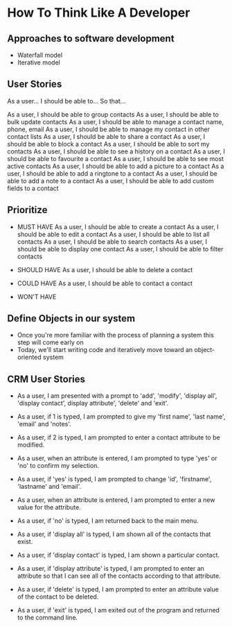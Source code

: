 # How To Think Like A Developer

## Approaches to software development
- Waterfall model
- Iterative model



## User Stories

As a user...
I should be able to...
So that...

As a user, I should be able to group contacts
As a user, I should be able to bulk update contacts
As a user, I should be able to manage a contact name, phone, email
As a user, I should be able to manage my contact in other contact lists
As a user, I should be able to share a contact
As a user, I should be able to block a contact
As a user, I should be able to sort my contacts
As a user, I should be able to see a history on a contact
As a user, I should be able to favourite a contact
As a user, I should be able to see most active contacts
As a user, I should be able to add a picture to a contact
As a user, I should be able to add a ringtone to a contact
As a user, I should be able to add a note to a contact
As a user, I should be able to add custom fields to a contact







## Prioritize

- MUST HAVE
As a user, I should be able to create a contact
As a user, I should be able to edit a contact
As a user, I should be able to list all contacts
As a user, I should be able to search contacts
As a user, I should be able to display one contact
As a user, I should be able to filter contacts


- SHOULD HAVE
As a user, I should be able to delete a contact


- COULD HAVE
As a user, I should be able to contact a contact

- WON'T HAVE





## Define Objects in our system

- Once you're more familiar with the process of planning a system this step will come early on
- Today, we'll start writing code and iteratively move toward an object-oriented system







## CRM User Stories

- As a user, I am presented with a prompt to 'add', 'modify', 'display all', 'display contact', display attribute', 'delete' and 'exit'.

- As a user, if 1 is typed, I am prompted to give my 'first name', 'last name', 'email' and 'notes'.

- As a user, if 2 is typed, I am prompted to enter a contact attribute to be modified.

- As a user, when an attribute is entered, I am prompted to type 'yes' or 'no' to confirm my selection.

- As a user, if 'yes' is typed, I am prompted to change 'id', 'firstname', 'lastname' and 'email'.

- As a user, when an attribute is entered, I am prompted to enter a new value for the attribute.

- As a user, if 'no' is typed, I am returned back to the main menu.

- As a user, if 'display all' is typed, I am shown all of the contacts that exist.

- As a user, if 'display contact' is typed, I am shown a particular contact.

- As a user, if 'display attribute' is typed, I am prompted to enter an attribute so that I can see all of the contacts according to that attribute.

- As a user, if 'delete' is typed, I am prompted to enter an attribute value of the contact to be deleted.

- As a user, if 'exit' is typed, I am exited out of the program and returned to the command line.
